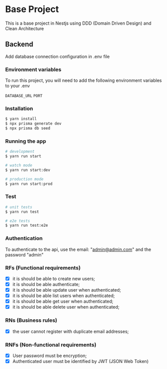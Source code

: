 # Base Project

This is a base project in Nestjs using DDD (Domain Driven Design) and Clean Architecture

## Backend

Add database connection configuration in .env file

### Environment variables

To run this project, you will need to add the following environment variables to your .env

`DATABASE_URL`
`PORT`

### Installation

```bash
$ yarn install
$ npx prisma generate dev
$ npx prisma db seed
```

### Running the app

```bash
# development
$ yarn run start

# watch mode
$ yarn run start:dev

# production mode
$ yarn run start:prod
```

### Test

```bash
# unit tests
$ yarn run test

# e2e tests
$ yarn run test:e2e
```

### Authentication

To authenticate to the api, use the email: "admin@admin.com" and the password "admin"

### RFs (Functional requirements)

-   [x] it is should be able to create new users;
-   [x] it is should be able authenticate;
-   [x] it is should be able update user when authenticated;
-   [x] it is should be able list users when authenticated;
-   [x] it is should be able get user when authenticated;
-   [x] it is should be able delete user when authenticated;

### RNs (Business rules)

-   [x] the user cannot register with duplicate email addresses;

### RNFs (Non-functional requirements)

-   [x] User password must be encryption;
-   [x] Authenticated user must be identified by JWT (JSON Web Token)

